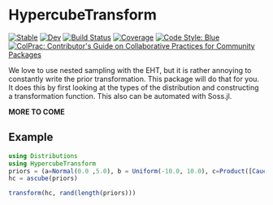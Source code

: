 # HypercubeTransform

[![Stable](https://img.shields.io/badge/docs-stable-blue.svg)](https://ptiede.github.io/HypercubeTransform.jl/stable)
[![Dev](https://img.shields.io/badge/docs-dev-blue.svg)](https://ptiede.github.io/HypercubeTransform.jl/dev)
[![Build Status](https://github.com/ptiede/HypercubeTransform.jl/workflows/CI/badge.svg)](https://github.com/ptiede/HypercubeTransform.jl/actions)
[![Coverage](https://coveralls.io/repos/github/ptiede/HypercubeTransform.jl/badge.svg?branch=master)](https://coveralls.io/github/ptiede/HypercubeTransform.jl?branch=master)
[![Code Style: Blue](https://img.shields.io/badge/code%20style-blue-4495d1.svg)](https://github.com/invenia/BlueStyle)
[![ColPrac: Contributor's Guide on Collaborative Practices for Community Packages](https://img.shields.io/badge/ColPrac-Contributor's%20Guide-blueviolet)](https://github.com/SciML/ColPrac)

We love to use nested sampling with the EHT, but it is rather annoying to constantly write the prior transformation. This package will do that for you. It does this by first looking at the types of the 
distribution and constructing a transformation function. This also can be automated with Soss.jl.


**MORE TO COME**

## Example
```julia
using Distributions
using HypercubeTransform
priors = (a=Normal(0.0 ,5.0), b = Uniform(-10.0, 10.0), c=Product([Cauchy(), Gamma()]))
hc = ascube(priors)

transform(hc, rand(length(priors)))
```
